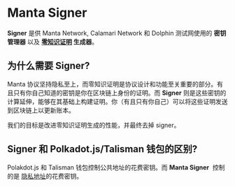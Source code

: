 # Manta Signer

**Signer** 是供 Manta Network, Calamari Network 和 Dolphin 测试网使用的 **密钥管理器** 以及 **[零知识证明](ZKP.md) 生成器**。

## 为什么需要 Signer?

Manta 协议坚持隐私至上，而零知识证明是协议设计和功能至关重要的部分。有且只有你自己知道的密钥是你在区块链上身份的证明。而 **Signer** 则是这些密钥的计算延伸，能够在其基础上构建证明。你（有且只有你自己）可以将这些证明发送到区块链上以更新账本。

我们的目标是改进零知识证明生成的性能，并最终去掉 signer。

## Signer 和 Polkadot.js/Talisman 钱包的区别?

Polakdot.js 和 Talisman 钱包控制公共地址的花费密钥。而 **Manta Signer**  控制的是 [隐私地址](zkAddress.md)的花费密钥。
